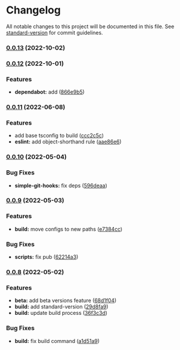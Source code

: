 # Changelog

All notable changes to this project will be documented in this file. See [standard-version](https://github.com/conventional-changelog/standard-version) for commit guidelines.

### [0.0.13](https://github.com/AleksandrSerov/presets-lint/compare/v0.0.12...v0.0.13) (2022-10-02)

### [0.0.12](https://github.com/AleksandrSerov/presets-lint/compare/v0.0.11...v0.0.12) (2022-10-01)


### Features

* **dependabot:** add ([866e9b5](https://github.com/AleksandrSerov/presets-lint/commit/866e9b579cae967dac99d2caa7f203e15f2bca9c))

### [0.0.11](https://github.com/AleksandrSerov/presets-lint/compare/v0.0.10...v0.0.11) (2022-06-08)


### Features

* add base tsconfig to build ([ccc2c5c](https://github.com/AleksandrSerov/presets-lint/commit/ccc2c5cf75f08dfe008137692ef92024c3efcaab))
* **eslint:** add object-shorthand rule ([aae86e6](https://github.com/AleksandrSerov/presets-lint/commit/aae86e6ff57994832d50cf81b40a94e9cd50c849))

### [0.0.10](https://github.com/AleksandrSerov/presets-lint/compare/v0.0.9...v0.0.10) (2022-05-04)


### Bug Fixes

* **simple-git-hooks:** fix deps ([596deaa](https://github.com/AleksandrSerov/presets-lint/commit/596deaa949bc160725d485ff8b1649ca94fc88f0))

### [0.0.9](https://github.com/AleksandrSerov/presets-lint/compare/v0.0.8...v0.0.9) (2022-05-03)


### Features

* **build:** move configs to new paths ([e7384cc](https://github.com/AleksandrSerov/presets-lint/commit/e7384cc32432afc4016c3d476200c70664d460b0))


### Bug Fixes

* **scripts:** fix pub ([62214a3](https://github.com/AleksandrSerov/presets-lint/commit/62214a38688b8964688ddb543470504cfaa41506))

### [0.0.8](https://github.com/AleksandrSerov/presets-lint/compare/v0.0.7...v0.0.8) (2022-05-02)


### Features

* **beta:** add beta versions feature ([68d1f04](https://github.com/AleksandrSerov/presets-lint/commit/68d1f04b90fc71144ffb6b851bfbee7361682362))
* **build:** add standard-version ([29d8fa9](https://github.com/AleksandrSerov/presets-lint/commit/29d8fa9f137bcddee1731ec22a615209341149ab))
* **build:** update build process ([36f3c3d](https://github.com/AleksandrSerov/presets-lint/commit/36f3c3d4b0967f084cca4a9e61a2d37391a00206))


### Bug Fixes

* **build:** fix build command ([a1d51a9](https://github.com/AleksandrSerov/presets-lint/commit/a1d51a94c0b8b11745e502afc7077f4b6ea2ce68))
